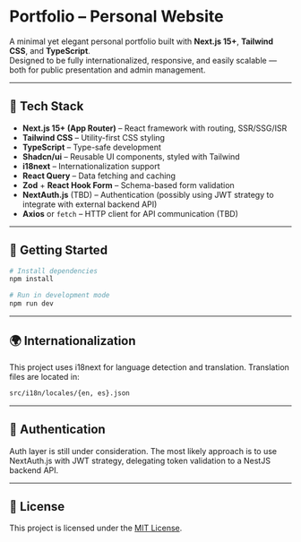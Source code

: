# Portfolio – Personal Website

A minimal yet elegant personal portfolio built with **Next.js 15+**, **Tailwind CSS**, and **TypeScript**.  
Designed to be fully internationalized, responsive, and easily scalable — both for public presentation and admin management.

---

## 🧠 Tech Stack

- **Next.js 15+ (App Router)** – React framework with routing, SSR/SSG/ISR
- **Tailwind CSS** – Utility-first CSS styling
- **TypeScript** – Type-safe development
- **Shadcn/ui** – Reusable UI components, styled with Tailwind
- **i18next** – Internationalization support
- **React Query** – Data fetching and caching
- **Zod** + **React Hook Form** – Schema-based form validation
- **NextAuth.js** (TBD) – Authentication (possibly using JWT strategy to integrate with external backend API)
- **Axios** or `fetch` – HTTP client for API communication (TBD)

---

## 🚀 Getting Started

```bash
# Install dependencies
npm install

# Run in development mode
npm run dev
```

---

## 🌍 Internationalization

This project uses i18next for language detection and translation.
Translation files are located in:

```bash
src/i18n/locales/{en, es}.json
```

---

## 🔐 Authentication

Auth layer is still under consideration.
The most likely approach is to use NextAuth.js with JWT strategy, delegating token validation to a NestJS backend API.

---

## 📄 License

This project is licensed under the [MIT License](LICENSE).
